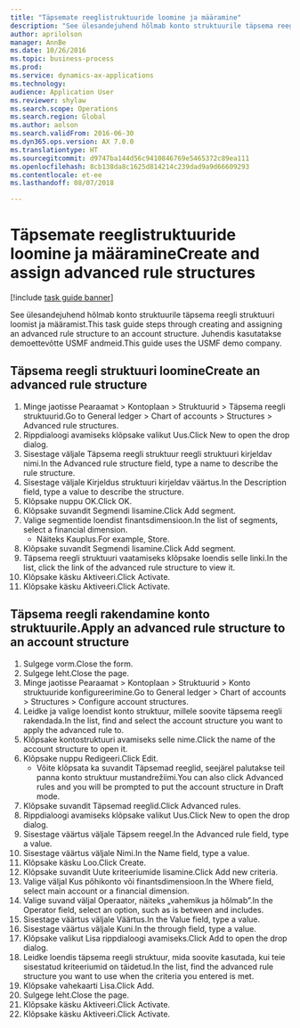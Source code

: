 ```yaml
--- 
title: "Täpsemate reeglistruktuuride loomine ja määramine"
description: "See ülesandejuhend hõlmab konto struktuurile täpsema reegli struktuuri loomist ja määramist."
author: aprilolson
manager: AnnBe
ms.date: 10/26/2016
ms.topic: business-process
ms.prod: 
ms.service: dynamics-ax-applications
ms.technology: 
audience: Application User
ms.reviewer: shylaw
ms.search.scope: Operations
ms.search.region: Global
ms.author: aolson
ms.search.validFrom: 2016-06-30
ms.dyn365.ops.version: AX 7.0.0
ms.translationtype: HT
ms.sourcegitcommit: d9747ba144d56c9410846769e5465372c89ea111
ms.openlocfilehash: 8cb138da8c1625d814214c239dad9a9d66609293
ms.contentlocale: et-ee
ms.lasthandoff: 08/07/2018

---
```

# <a name="create-and-assign-advanced-rule-structures"></a><span data-ttu-id="87c41-103">Täpsemate reeglistruktuuride loomine ja määramine</span><span class="sxs-lookup"><span data-stu-id="87c41-103">Create and assign advanced rule structures</span></span>

[!include [task guide banner](../../includes/task-guide-banner.md)]

<span data-ttu-id="87c41-104">See ülesandejuhend hõlmab konto struktuurile täpsema reegli struktuuri loomist ja määramist.</span><span class="sxs-lookup"><span data-stu-id="87c41-104">This task guide steps through creating and assigning an advanced rule structure to an account structure.</span></span> <span data-ttu-id="87c41-105">Juhendis kasutatakse demoettevõtte USMF andmeid.</span><span class="sxs-lookup"><span data-stu-id="87c41-105">This guide uses the USMF demo company.</span></span>


## <a name="create-an-advanced-rule-structure"></a><span data-ttu-id="87c41-106">Täpsema reegli struktuuri loomine</span><span class="sxs-lookup"><span data-stu-id="87c41-106">Create an advanced rule structure</span></span>
1. <span data-ttu-id="87c41-107">Minge jaotisse Pearaamat > Kontoplaan > Struktuurid > Täpsema reegli struktuurid.</span><span class="sxs-lookup"><span data-stu-id="87c41-107">Go to General ledger > Chart of accounts > Structures > Advanced rule structures.</span></span>
2. <span data-ttu-id="87c41-108">Rippdialoogi avamiseks klõpsake valikut Uus.</span><span class="sxs-lookup"><span data-stu-id="87c41-108">Click New to open the drop dialog.</span></span>
3. <span data-ttu-id="87c41-109">Sisestage väljale Täpsema reegli struktuur reegli struktuuri kirjeldav nimi.</span><span class="sxs-lookup"><span data-stu-id="87c41-109">In the Advanced rule structure field, type a name to describe the rule structure.</span></span>
4. <span data-ttu-id="87c41-110">Sisestage väljale Kirjeldus struktuuri kirjeldav väärtus.</span><span class="sxs-lookup"><span data-stu-id="87c41-110">In the Description field, type a value to describe the structure.</span></span>
5. <span data-ttu-id="87c41-111">Klõpsake nuppu OK.</span><span class="sxs-lookup"><span data-stu-id="87c41-111">Click OK.</span></span>
6. <span data-ttu-id="87c41-112">Klõpsake suvandit Segmendi lisamine.</span><span class="sxs-lookup"><span data-stu-id="87c41-112">Click Add segment.</span></span>
7. <span data-ttu-id="87c41-113">Valige segmentide loendist finantsdimensioon.</span><span class="sxs-lookup"><span data-stu-id="87c41-113">In the list of segments, select a financial dimension.</span></span>
    * <span data-ttu-id="87c41-114">Näiteks Kauplus.</span><span class="sxs-lookup"><span data-stu-id="87c41-114">For example, Store.</span></span>  
8. <span data-ttu-id="87c41-115">Klõpsake suvandit Segmendi lisamine.</span><span class="sxs-lookup"><span data-stu-id="87c41-115">Click Add segment.</span></span>
9. <span data-ttu-id="87c41-116">Täpsema reegli struktuuri vaatamiseks klõpsake loendis selle linki.</span><span class="sxs-lookup"><span data-stu-id="87c41-116">In the list, click the link of the advanced rule structure to view it.</span></span>
10. <span data-ttu-id="87c41-117">Klõpsake käsku Aktiveeri.</span><span class="sxs-lookup"><span data-stu-id="87c41-117">Click Activate.</span></span>
11. <span data-ttu-id="87c41-118">Klõpsake käsku Aktiveeri.</span><span class="sxs-lookup"><span data-stu-id="87c41-118">Click Activate.</span></span>

## <a name="apply-an-advanced-rule-structure-to-an-account-structure"></a><span data-ttu-id="87c41-119">Täpsema reegli rakendamine konto struktuurile.</span><span class="sxs-lookup"><span data-stu-id="87c41-119">Apply an advanced rule structure to an account structure</span></span>
1. <span data-ttu-id="87c41-120">Sulgege vorm.</span><span class="sxs-lookup"><span data-stu-id="87c41-120">Close the form.</span></span>
2. <span data-ttu-id="87c41-121">Sulgege leht.</span><span class="sxs-lookup"><span data-stu-id="87c41-121">Close the page.</span></span>
3. <span data-ttu-id="87c41-122">Minge jaotisse Pearaamat > Kontoplaan > Struktuurid > Konto struktuuride konfigureerimine.</span><span class="sxs-lookup"><span data-stu-id="87c41-122">Go to General ledger > Chart of accounts > Structures > Configure account structures.</span></span>
4. <span data-ttu-id="87c41-123">Leidke ja valige loendist konto struktuur, millele soovite täpsema reegli rakendada.</span><span class="sxs-lookup"><span data-stu-id="87c41-123">In the list, find and select the account structure you want to apply the advanced rule to.</span></span>
5. <span data-ttu-id="87c41-124">Klõpsake kontostruktuuri avamiseks selle nime.</span><span class="sxs-lookup"><span data-stu-id="87c41-124">Click the name of the account structure to open it.</span></span>
6. <span data-ttu-id="87c41-125">Klõpsake nuppu Redigeeri.</span><span class="sxs-lookup"><span data-stu-id="87c41-125">Click Edit.</span></span>
    * <span data-ttu-id="87c41-126">Võite klõpsata ka suvandit Täpsemad reeglid, seejärel palutakse teil panna konto struktuur mustandrežiimi.</span><span class="sxs-lookup"><span data-stu-id="87c41-126">You can also click Advanced rules and you will be prompted to put the account structure in Draft mode.</span></span>  
7. <span data-ttu-id="87c41-127">Klõpsake suvandit Täpsemad reeglid.</span><span class="sxs-lookup"><span data-stu-id="87c41-127">Click Advanced rules.</span></span>
8. <span data-ttu-id="87c41-128">Rippdialoogi avamiseks klõpsake valikut Uus.</span><span class="sxs-lookup"><span data-stu-id="87c41-128">Click New to open the drop dialog.</span></span>
9. <span data-ttu-id="87c41-129">Sisestage väärtus väljale Täpsem reegel.</span><span class="sxs-lookup"><span data-stu-id="87c41-129">In the Advanced rule field, type a value.</span></span>
10. <span data-ttu-id="87c41-130">Sisestage väärtus väljale Nimi.</span><span class="sxs-lookup"><span data-stu-id="87c41-130">In the Name field, type a value.</span></span>
11. <span data-ttu-id="87c41-131">Klõpsake käsku Loo.</span><span class="sxs-lookup"><span data-stu-id="87c41-131">Click Create.</span></span>
12. <span data-ttu-id="87c41-132">Klõpsake suvandit Uute kriteeriumide lisamine.</span><span class="sxs-lookup"><span data-stu-id="87c41-132">Click Add new criteria.</span></span>
13. <span data-ttu-id="87c41-133">Valige väljal Kus põhikonto või finantsdimensioon.</span><span class="sxs-lookup"><span data-stu-id="87c41-133">In the Where field, select main account or a financial dimension.</span></span>
14. <span data-ttu-id="87c41-134">Valige suvand väljal Operaator, näiteks „vahemikus ja hõlmab”.</span><span class="sxs-lookup"><span data-stu-id="87c41-134">In the Operator field, select an option, such as is between and includes.</span></span>
15. <span data-ttu-id="87c41-135">Sisestage väärtus väljale Väärtus.</span><span class="sxs-lookup"><span data-stu-id="87c41-135">In the Value field, type a value.</span></span>
16. <span data-ttu-id="87c41-136">Sisestage väärtus väljale Kuni.</span><span class="sxs-lookup"><span data-stu-id="87c41-136">In the through field, type a value.</span></span>
17. <span data-ttu-id="87c41-137">Klõpsake valikut Lisa rippdialoogi avamiseks.</span><span class="sxs-lookup"><span data-stu-id="87c41-137">Click Add to open the drop dialog.</span></span>
18. <span data-ttu-id="87c41-138">Leidke loendis täpsema reegli struktuur, mida soovite kasutada, kui teie sisestatud kriteeriumid on täidetud.</span><span class="sxs-lookup"><span data-stu-id="87c41-138">In the list, find the advanced rule structure you want to use when the criteria you entered is met.</span></span>
19. <span data-ttu-id="87c41-139">Klõpsake vahekaarti Lisa.</span><span class="sxs-lookup"><span data-stu-id="87c41-139">Click Add.</span></span>
20. <span data-ttu-id="87c41-140">Sulgege leht.</span><span class="sxs-lookup"><span data-stu-id="87c41-140">Close the page.</span></span>
21. <span data-ttu-id="87c41-141">Klõpsake käsku Aktiveeri.</span><span class="sxs-lookup"><span data-stu-id="87c41-141">Click Activate.</span></span>
22. <span data-ttu-id="87c41-142">Klõpsake käsku Aktiveeri.</span><span class="sxs-lookup"><span data-stu-id="87c41-142">Click Activate.</span></span>


